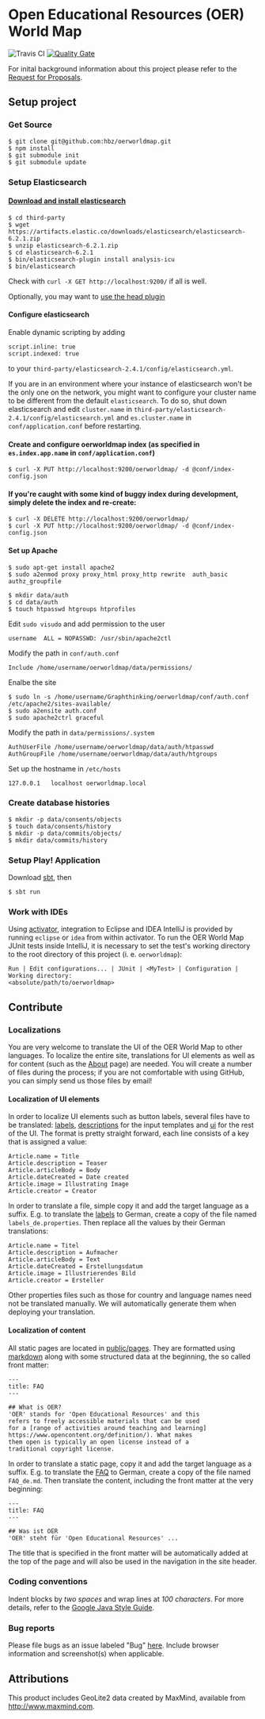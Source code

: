# Open Educational Resources (OER) World Map

![Travis CI](https://travis-ci.org/hbz/oerworldmap.svg)
[![Quality Gate](https://sonarqube.com/api/badges/gate?key=oerworldmap.org)](https://sonarqube.com/dashboard?id=oerworldmap.org)

For inital background information about this project please refer to the
[Request for Proposals](http://www.hewlett.org/sites/default/files/OER%20mapping%20RFP_Phase%202%20Final%20June%2023%202014.pdf).

## Setup project

### Get Source

    $ git clone git@github.com:hbz/oerworldmap.git
    $ npm install
    $ git submodule init
    $ git submodule update

### Setup Elasticsearch

#### [Download and install elasticsearch](http://www.elasticsearch.org/overview/elkdownloads/)

    $ cd third-party
    $ wget https://artifacts.elastic.co/downloads/elasticsearch/elasticsearch-6.2.1.zip
    $ unzip elasticsearch-6.2.1.zip
    $ cd elasticsearch-6.2.1
    $ bin/elasticsearch-plugin install analysis-icu
    $ bin/elasticsearch

Check with `curl -X GET http://localhost:9200/` if all is well.

Optionally, you may want to [use the head plugin](https://www.elastic.co/blog/running-site-plugins-with-elasticsearch-5-0)

#### Configure elasticsearch

Enable dynamic scripting by adding

    script.inline: true
    script.indexed: true

to your `third-party/elasticsearch-2.4.1/config/elasticsearch.yml`.

If you are in an environment where your instance of elasticsearch won't be the only one on the network, you might want
to configure your cluster name to be different from the default `elasticsearch`. To do so, shut down elasticsearch and
edit `cluster.name` in `third-party/elasticsearch-2.4.1/config/elasticsearch.yml` and `es.cluster.name`
in `conf/application.conf` before restarting.

#### Create and configure oerworldmap index (as specified in `es.index.app.name` in `conf/application.conf`)

    $ curl -X PUT http://localhost:9200/oerworldmap/ -d @conf/index-config.json

#### If you're caught with some kind of buggy index during development, simply delete the index and re-create:

    $ curl -X DELETE http://localhost:9200/oerworldmap/
    $ curl -X PUT http://localhost:9200/oerworldmap/ -d @conf/index-config.json

#### Set up Apache

    $ sudo apt-get install apache2
    $ sudo a2enmod proxy proxy_html proxy_http rewrite  auth_basic authz_groupfile

    $ mkdir data/auth
    $ cd data/auth
    $ touch htpasswd htgroups htprofiles

Edit `sudo visudo` and add permission to the user

    username  ALL = NOPASSWD: /usr/sbin/apache2ctl

Modify the path in `conf/auth.conf`

    Include /home/username/oerworldmap/data/permissions/

Enalbe the site

    $ sudo ln -s /home/username/Graphthinking/oerworldmap/conf/auth.conf /etc/apache2/sites-available/
    $ sudo a2ensite auth.conf
    $ sudo apache2ctrl graceful


Modify the path in `data/permissions/.system`

    AuthUserFile /home/username/oerworldmap/data/auth/htpasswd
    AuthGroupFile /home/username/oerworldmap/data/auth/htgroups

Set up the hostname in `/etc/hosts`

    127.0.0.1	localhost oerworldmap.local


### Create database histories

    $ mkdir -p data/consents/objects
    $ touch data/consents/history
    $ mkdir -p data/commits/objects/
    $ mkdir data/commits/history


### Setup Play! Application

Download [sbt](http://www.scala-sbt.org/download.html), then

    $ sbt run

### Work with IDEs

Using [activator](http://www.lightbend.com/community/core-tools/activator-and-sbt), integration to Eclipse and IDEA IntelliJ is provided by running `eclipse` or `idea` from within activator. To run the OER World Map JUnit tests inside IntelliJ, it is necessary to set the test's working directory to the root directory of this project (i. e. `oerworldmap`):

    Run | Edit configurations... | JUnit | <MyTest> | Configuration | Working directory:
    <absolute/path/to/oerworldmap>

## Contribute

### Localizations

You are very welcome to translate the UI of the OER World Map to other languages. To localize the entire site, translations for UI elements as well as for content (such as the [About](https://oerworldmap.org/about) page) are needed. You will create a number of files during the process; if you are not comfortable with using GitHub, you can simply send us those files by email!

#### Localization of UI elements

In order to localize UI elements such as button labels, several files have to be translated: [labels](conf/labels.properties), [descriptions](conf/descriptions.properties) for the input templates and [ui](conf/ui.properties) for the rest of the UI. The format is pretty straight forward, each line consists of a key that is assigned a value:

```
Article.name = Title
Article.description = Teaser
Article.articleBody = Body
Article.dateCreated = Date created
Article.image = Illustrating Image
Article.creator = Creator
```

In order to translate a file, simple copy it and add the target language as a suffix. E.g. to translate the [labels](conf/labels.properties) to German, create a copy of the file named `labels_de.properties`. Then replace all the values by their German translations:

```
Article.name = Titel
Article.description = Aufmacher
Article.articleBody = Text
Article.dateCreated = Erstellungsdatum
Article.image = Illustrierendes Bild
Article.creator = Ersteller
```

Other properties files such as those for country and language names need not be translated manually. We will automatically generate them when deploying your translation.

#### Localization of content

All static pages are located in [public/pages](public/pages). They are formatted using [markdown](https://daringfireball.net/projects/markdown/syntax) along with some structured data at the beginning, the so called front matter:

    ---
    title: FAQ
    ---

    ## What is OER?
    'OER' stands for 'Open Educational Resources' and this
    refers to freely accessible materials that can be used
    for a [range of activities around teaching and learning]
    https://www.opencontent.org/definition/). What makes
    them open is typically an open license instead of a
    traditional copyright license.

In order to translate a static page, copy it and add the target language as a suffix. E.g. to translate the [FAQ](public/pages/FAQ.md) to German, create a copy of the file named `FAQ_de.md`. Then translate the content, including the front matter at the very beginning:

    ---
    title: FAQ
    ---

    ## Was ist OER
    'OER' steht für 'Open Educational Resources' ...

 The title that is specified in the front matter will be automatically added at the top of the page and will also be used in the navigation in the site header. 

### Coding conventions

Indent blocks by *two spaces* and wrap lines at *100 characters*. For more
details, refer to the [Google Java Style
Guide](https://google-styleguide.googlecode.com/svn/trunk/javaguide.html).

### Bug reports

Please file bugs as an issue labeled "Bug" [here](https://github.com/hbz/oerworldmap/issues/new). Include browser information and screenshot(s) when applicable.

## Attributions

This product includes GeoLite2 data created by MaxMind, available from
<a href="http://www.maxmind.com">http://www.maxmind.com</a>.
